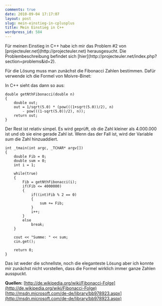 ```yaml
---
comments: true
date: 2010-09-04 17:17:07
layout: post
slug: mein-einstieg-in-cplusplus
title: Mein Einstieg in C++
wordpress_id: 584
---
```


<!--![cplusplus](http://phansch.de/blog/wp-content/gallery/allgemein/cplusplus.png)-->Für meinen Einstieg in C++ habe ich mir das Problem #2 von [projecteuler.net](http://projecteuler.net) herausgesucht. Die Problembeschreibung befindet sich [hier](http://projecteuler.net/index.php?section=problems&id=2).

Für die Lösung muss man zunächst die Fibonacci Zahlen bestimmen. Dafür verwende ich die Formel von Moivre-Binet:

<!--![Formel von Moivre-Binet zur bestimmung von Fibonacci Zahlen](http://upload.wikimedia.org/math/1/6/e/16ea0dee516003a472c75c4e0b8b4154.png)-->

In C++ sieht das dann so aus:

    
    double getNthFibonacci(double n)
    {
    	double out;
    	out = 1/sqrt(5.0) * (pow(((1+sqrt(5.0))/2), n)
    		- pow(((1-sqrt(5.0))/2), n));
    	return out;
    }
    


Der Rest ist relativ simpel. Es wird geprüft, ob die Zahl kleiner als 4.000.000 ist und ob sie eine gerade Zahl ist.
Wenn das der Fall ist, wird der Variable _sum_ die Zahl hinzuaddiert.

    
    int _tmain(int argc, _TCHAR* argv[])
    {
    	double Fib = 0;
    	double sum = 0;
    	int i = 1;
    
    	while(true)
    	{
    		Fib = getNthFibonacci(i);
    		if(Fib <= 4000000)
    		{
    			if((int)Fib % 2 == 0)
    			{
    				sum += Fib;
    			}
    			i++;
    		}
    		else
    			break;
    	}
    
    	cout << "Summe: " << sum;
    	cin.get();
    
    	return 0;
    }
    


Das ist weder die schnellste, noch die eleganteste Lösung aber ich konnte mir zunächst nicht vorstellen, dass die Formel wirklich immer ganze Zahlen ausspuckt.

**Quellen:**
[http://de.wikipedia.org/wiki/Fibonacci-Folge](http://de.wikipedia.org/wiki/Fibonacci-Folge)
[http://msdn.microsoft.com/de-de/library/bb978923.aspx](http://msdn.microsoft.com/de-de/library/bb978923.aspx)
